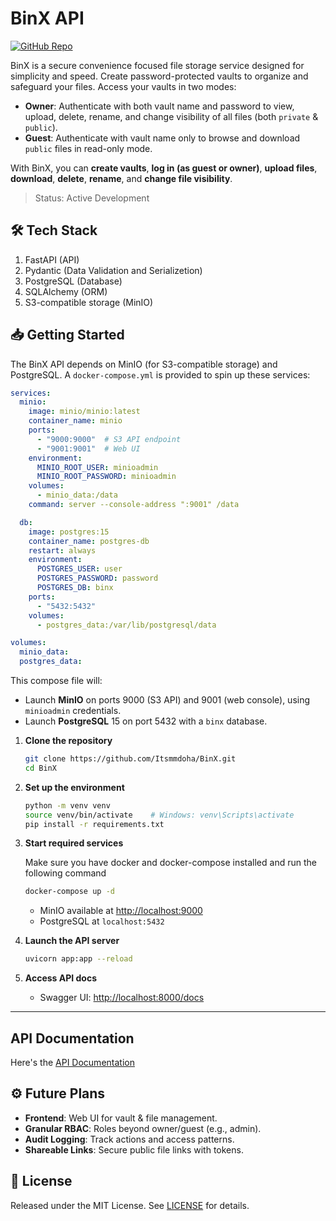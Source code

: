 # BinX API

[![GitHub Repo](https://github.com/Itsmmdoha/BinX)](https://github.com/Itsmmdoha/BinX)

BinX is a secure convenience focused file storage service designed for simplicity and speed. Create password-protected vaults to organize and safeguard your files. Access your vaults in two modes:

* **Owner**: Authenticate with both vault name and password to view, upload, delete, rename, and change visibility of all files (both `private` & `public`).
* **Guest**: Authenticate with vault name only to browse and download `public` files in read-only mode.

With BinX, you can **create vaults**, **log in (as guest or owner)**, **upload files**, **download**, **delete**, **rename**, and **change file visibility**.

> Status: Active Development

## 🛠️ Tech Stack

1. FastAPI (API)
2. Pydantic (Data Validation and Serializetion)
3. PostgreSQL (Database)
4. SQLAlchemy (ORM)
5. S3-compatible storage (MinIO)



## 📥 Getting Started

The BinX API depends on MinIO (for S3-compatible storage) and PostgreSQL. A `docker-compose.yml` is provided to spin up these services:

```yaml
services:
  minio:
    image: minio/minio:latest
    container_name: minio
    ports:
      - "9000:9000"  # S3 API endpoint
      - "9001:9001"  # Web UI
    environment:
      MINIO_ROOT_USER: minioadmin
      MINIO_ROOT_PASSWORD: minioadmin
    volumes:
      - minio_data:/data
    command: server --console-address ":9001" /data

  db:
    image: postgres:15
    container_name: postgres-db
    restart: always
    environment:
      POSTGRES_USER: user
      POSTGRES_PASSWORD: password
      POSTGRES_DB: binx
    ports:
      - "5432:5432"
    volumes:
      - postgres_data:/var/lib/postgresql/data

volumes:
  minio_data:
  postgres_data:
```

This compose file will:

* Launch **MinIO** on ports 9000 (S3 API) and 9001 (web console), using `minioadmin` credentials.
* Launch **PostgreSQL** 15 on port 5432 with a `binx` database.

1. **Clone the repository**

   ```bash
   git clone https://github.com/Itsmmdoha/BinX.git
   cd BinX
   ```
2. **Set up the environment**

   ```bash
   python -m venv venv
   source venv/bin/activate    # Windows: venv\Scripts\activate
   pip install -r requirements.txt
   ```
3. **Start required services**

   Make sure you have docker and docker-compose installed and run the following command
    ```bash
   docker-compose up -d
   ```

   * MinIO available at [http://localhost:9000](http://localhost:9000)
   * PostgreSQL at `localhost:5432`
5. **Launch the API server**

   ```bash
   uvicorn app:app --reload
   ```
6. **Access API docs**

   * Swagger UI: [http://localhost:8000/docs](http://localhost:8000/docs)

---

## API Documentation

Here's the [API Documentation](./API_Docs.md)

## ⚙️ Future Plans

* **Frontend**: Web UI for vault & file management.
* **Granular RBAC**: Roles beyond owner/guest (e.g., admin).
* **Audit Logging**: Track actions and access patterns.
* **Shareable Links**: Secure public file links with tokens.


## 📄 License

Released under the MIT License. See [LICENSE](./LICENSE) for details.
